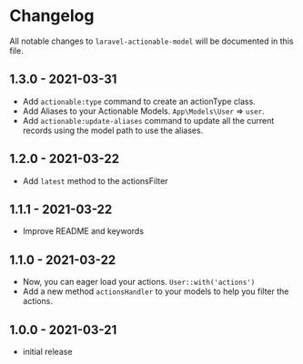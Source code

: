 # Changelog

All notable changes to `laravel-actionable-model` will be documented in this file.

## 1.3.0 - 2021-03-31

- Add `actionable:type` command to create an actionType class.
- Add Aliases to your Actionable Models. `App\Models\User` => `user`.
- Add `actionable:update-aliases` command to update all the current records using the model path to use the aliases.

## 1.2.0 - 2021-03-22

- Add `latest` method to the actionsFilter

## 1.1.1 - 2021-03-22

- Improve README and keywords

## 1.1.0 - 2021-03-22

- Now, you can eager load your actions. `User::with('actions')` 
- Add a new method `actionsHandler` to your models to help you filter the actions.

## 1.0.0 - 2021-03-21

- initial release
